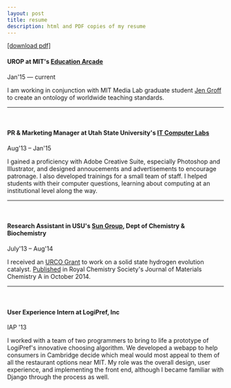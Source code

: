 ```yaml
---
layout: post
title: resume
description: html and PDF copies of my resume
---
```


<a href="/lbogoev.pdf" target="_blank">[download pdf]</a>

#### UROP at MIT's <a href="http://mitstep.org/" target="_blank">Education Arcade</a>
Jan&#39;15 — current

I am working in conjunction with MIT Media Lab graduate student <a href="http://www.media.mit.edu/people/jgroff" target="_blank">Jen Groff</a> to create an ontology of worldwide teaching standards. 

<hr/> <br/>

#### PR & Marketing Manager at Utah State University's <a href="http://it.usu.edu/labs" target="_blank"> IT Computer Labs </a>   
Aug&#39;13 – Jan&#39;15
	

I gained a proficiency with Adobe Creative Suite, especially Photoshop and Illustrator, and designed annoucements and advertisements to encourage patronage. I also developed trainings for a small team of staff. I helped students with their computer questions, learning about computing at an institutional level along the way. 

<hr/> <br/>

#### Research Assistant in USU's <a href="http://www.yujiesun.org" target="_blank">Sun Group</a>, Dept of Chemistry & Biochemistry    
July&#39;13 – Aug&#39;14


I received an <a href="http://rgs.usu.edu/studentresearch/htm/ur-opportunities/fund-your-research/urco" target="_blank">URCO Grant</a> to work on a solid state hydrogen evolution catalyst. <a href="http://pubs.rsc.org/en/content/articlelanding/2014/ta/c4ta04339a#!divAbstract" target="_blank">Published</a> in Royal Chemistry Society's Journal of Materials Chemistry A in October 2014. 


<hr/> <br/>

#### User Experience Intern at LogiPref, Inc
IAP &#39;13

I worked with a team of two programmers to bring to life a prototype of LogiPref's innovative choosing algorithm. We developed a webapp to help consumers in Cambridge decide which meal would most appeal to them of all the restaurant options near MIT. My role was the overall design, user experience, and implementing the front end, although I became familiar with Django through the process as well.  
